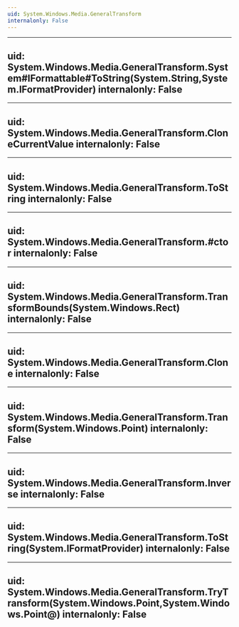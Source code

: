 ```yaml
---
uid: System.Windows.Media.GeneralTransform
internalonly: False
---
```


---
uid: System.Windows.Media.GeneralTransform.System#IFormattable#ToString(System.String,System.IFormatProvider)
internalonly: False
---

---
uid: System.Windows.Media.GeneralTransform.CloneCurrentValue
internalonly: False
---

---
uid: System.Windows.Media.GeneralTransform.ToString
internalonly: False
---

---
uid: System.Windows.Media.GeneralTransform.#ctor
internalonly: False
---

---
uid: System.Windows.Media.GeneralTransform.TransformBounds(System.Windows.Rect)
internalonly: False
---

---
uid: System.Windows.Media.GeneralTransform.Clone
internalonly: False
---

---
uid: System.Windows.Media.GeneralTransform.Transform(System.Windows.Point)
internalonly: False
---

---
uid: System.Windows.Media.GeneralTransform.Inverse
internalonly: False
---

---
uid: System.Windows.Media.GeneralTransform.ToString(System.IFormatProvider)
internalonly: False
---

---
uid: System.Windows.Media.GeneralTransform.TryTransform(System.Windows.Point,System.Windows.Point@)
internalonly: False
---
